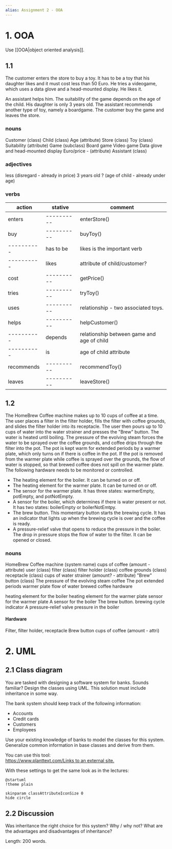```yaml
---
alias: Assignment 2 - OOA
---
```


# 1. OOA
Use [[OOA|object oriented analysis]].

## 1.1
The customer enters the store to buy a toy. It has to be a toy that his daughter likes and it must cost less than 50 Euro. He tries a videogame, which uses a data glove and a head-mounted display. He likes it.

An assistant helps him. The suitability of the game depends on the age of the child. His daughter is only 3 years old. The assistant recommends another type of toy, namely a boardgame. The customer buy the game and leaves the store.

### nouns
Customer (class)
	Child (class)
		Age (attribute)
Store (class)
Toy (class)
	Suitability (attribute)
	Game (subclass)
		Board game 
		Video game 
			Data glove and head-mounted display
	Euro/price - (attribute)
Assistant (class)

### adjectives
less (disregard - already in price)
3 years old ? (age of child - already under age)

### verbs 
| action     | stative    | comment                                    |
| ---------- | ---------- | ------------------------------------------ |
| enters     | ---------- | enterStore()                               |
| buy        | ---------- | buyToy()                                   |
| ---------- | has to be  | likes is the important verb                |
| ---------- | likes      | attribute of child/customer?               |
| cost       | ---------- | getPrice()                                 |
| tries      | ---------- | tryToy()                                   |
| uses       | ---------- | relationship - two associated toys.        | 
| helps      | ---------- | helpCustomer()                             |
| ---------- | depends    | relationship between game and age of child |
| ---------- | is         | age of child attribute                     |
| recommends | ---------- | recommendToy()                             |
| leaves     | ---------- | leaveStore()                               |


## 1.2
The HomeBrew Coffee machine makes up to 10 cups of coffee at a time. The user places a filter in the filter holder, fills the filter with coffee grounds, and slides the filter holder into its receptacle. The user then pours up to 10 cups of water into the water strainer and presses the "Brew" button. The water is heated until boiling. The pressure of the evolving steam forces the water to be sprayed over the coffee grounds, and coffee drips through the filter into the pot. The pot is kept warm for extended periods by a warmer plate, which only turns on if there is coffee in the pot. If the pot is removed from the warmer plate while coffee is sprayed over the grounds, the flow of water is stopped, so that brewed coffee does not spill on the warmer plate. The following hardware needs to be monitored or controlled.

-   The heating element for the boiler. It can be turned on or off.
-   The heating element for the warmer plate. It can be turned on or off.
-   The sensor for the warmer plate. It has three states: warmerEmpty, potEmpty, and potNotEmpty.
-   A sensor for the boiler, which determines if there is water present or not. It has two states: boilerEmpty or boilerNotEmtpy.
-   The brew button. This momentary button starts the brewing cycle. It has an indicator that lights up when the brewing cycle is over and the coffee is ready.
-   A pressure-relief valve that opens to reduce the pressure in the boiler. The drop in pressure stops the flow of water to the filter. It can be opened or closed.

### nouns
HomeBrew Coffee machine (system name)
cups of coffee (amount - attribute)
user (class)
filter (class)
filter holder (class)
coffee grounds (class)
receptacle (class)
cups of water strainer (amount? - attribute)
"Brew" button (class)
The pressure of the evolving steam
coffee
The pot
extended periods
warmer plate
flow of water
brewed coffee
hardware

heating element for the boiler
heating element for the warmer plate
sensor for the warmer plate
A sensor for the boiler
The brew button.
brewing cycle
indicator
A pressure-relief valve
pressure in the boiler

#### Hardware
Filter, filter holder, receptacle
Brew button
cups of coffee (amount - attri)


# 2. UML

## 2.1 Class diagram
You are tasked with designing a software system for banks. Sounds familiar? Design the classes using UML. This solution must include inheritance in some way.

The bank system should keep track of the following information:

-   Accounts
-   Credit cards
-   Customers
-   Employees

Use your existing knowledge of banks to model the classes for this system. Generalize common information in base classes and derive from them.

You can use this tool:  
[https://www.planttext.com/Links to an external site.](https://www.planttext.com/)

With these settings to get the same look as in the lectures:

```
@startuml  
!theme plain  

skinparam classAttributeIconSize 0  
hide circle
```

## 2.2 Discussion
Was inheritance the right choice for this system? Why / why not? What are the advantages and disadvantages of inheritance?

Length: 200 words.


